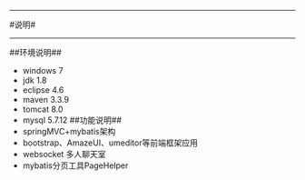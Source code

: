 ---
#说明#
***
##环境说明##
 - windows 7
 - jdk 1.8
 - eclipse 4.6
 - maven 3.3.9
 - tomcat 8.0
 - mysql 5.7.12
##功能说明##
 - springMVC+mybatis架构
 - bootstrap、AmazeUI、umeditor等前端框架应用
 - websocket 多人聊天室
 - mybatis分页工具PageHelper

